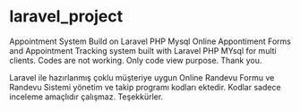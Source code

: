 # laravel_project
Appointment System Build on Laravel PHP Mysql
Online Appontiment Forms and Appointment Tracking system built with Laravel PHP MYsql for multi clients.
Codes are not working. Only code view purpose.
Thank you. 

Laravel ile hazırlanmış çoklu müşteriye uygun Online Randevu Formu ve Randevu Sistemi yönetim ve takip programı kodları ektedir.
Kodlar sadece inceleme amaçlıdır çalışmaz.
Teşekkürler.
